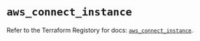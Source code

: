 # `aws_connect_instance`

Refer to the Terraform Registory for docs: [`aws_connect_instance`](https://registry.terraform.io/providers/hashicorp/aws/5.23.0/docs/resources/connect_instance).
